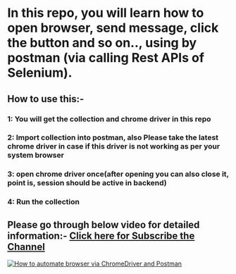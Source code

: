 # In this repo, you will learn how to open browser, send message, click the button and so on.., using by postman (via calling Rest APIs of Selenium).

## How to use this:-
### 1: You will get the collection and chrome driver in this repo
### 2: Import collection into postman, also Please take the latest chrome driver in case if this driver is not working as per your system browser
### 3: open chrome driver once(after opening you can also close it, point is, session should be active in backend)
### 4: Run the collection

## Please go through below video for detailed information:- [Click here for Subscribe the Channel](https://www.youtube.com/channel/UCLTE4_DaxM3w2pqjIrnkO8A?sub_confirmation=1)
[![How to automate browser via ChromeDriver and Postman](https://i.ytimg.com/vi/nihaRaacNoE/maxresdefault.jpg)](
https://www.youtube.com/watch?v=nihaRaacNoE "AutomateWithChromeDriverAndPostman")

